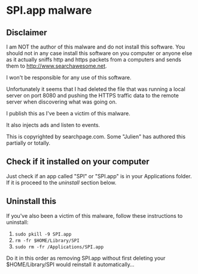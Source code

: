 # SPI.app malware

## Disclaimer

I am NOT the author of this malware and do not install this software.
You should not in any case install this software on you computer or anyone else
as it actually sniffs http and https packets from a computers and sends them to http://www.searchawesome.net.

I won't be responsible for any use of this software.

Unfortunately it seems that I had deleted the file that was running a local server
on port 8080 and pushing the HTTPS traffic data to the remote server when discovering
what was going on.

I publish this as I've been a victim of this malware.

It also injects ads and listen to events.

This is copyrighted by searchpage.com. Some "Julien" has authored this partially or totally.


## Check if it installed on your computer

Just check if an app called "SPI" or "SPI.app" is in your Applications folder.
If it is proceed to the _uninstall_ section below.


## Uninstall this

If you've also been a victim of this malware, follow these instructions to uninstall:

1. `sudo pkill -9 SPI.app`
2. `rm -fr $HOME/Library/SPI`
3. `sudo rm -fr /Applications/SPI.app`

Do it in this order as removing SPI.app without first deleting your $HOME/Library/SPI
would reinstall it automatically…
